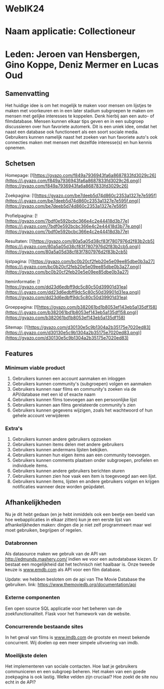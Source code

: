 # WebIK24

# Naam applicatie: Collectioneur

# Leden: Jeroen van Hensbergen, Gino Koppe, Deniz Mermer en Lucas Oud

## Samenvatting

Het huidige idee is om het mogelijk te maken voor mensen om lijstjes te maken met voorkeuren en in een later stadium subgroepen te maken om mensen met gelijke interesses te koppelen. Denk hierbij aan een auto- of filmdatabase. Mensen kunnen elkaar tips geven en in een subgroep discussieren over hun favoriete automerk. Dit is een uniek idee, omdat het naast een database ook functioneert als een soort sociale media. Gebruikers kunnen namelijk naast het zoeken van hun favoriete auto's ook connecties maken met mensen met dezelfde interesse(s) en hun kennis opnemen.

## Schetsen

Homepage:
[![https://gyazo.com/f849a7936943fa6a8687833fd3029c26](https://i.gyazo.com/f849a7936943fa6a8687833fd3029c26.png)](https://gyazo.com/f849a7936943fa6a8687833fd3029c26)

Zoekpagina:
[![https://gyazo.com/be7deeb5d74d860c2353a1327e7e595f](https://i.gyazo.com/be7deeb5d74d860c2353a1327e7e595f.png)](https://gyazo.com/be7deeb5d74d860c2353a1327e7e595f)

Profielpagina:
[![https://gyazo.com/7bdf0e592bcbc366e4c2e44418d3b77e](https://i.gyazo.com/7bdf0e592bcbc366e4c2e44418d3b77e.png)](https://gyazo.com/7bdf0e592bcbc366e4c2e44418d3b77e)

Resultaten:
[![https://gyazo.com/80a5a05d38cf83f7807976d2f83b2cb5](https://i.gyazo.com/80a5a05d38cf83f7807976d2f83b2cb5.png)](https://gyazo.com/80a5a05d38cf83f7807976d2f83b2cb5)

lijstpagina:
[![https://gyazo.com/bc0b20cf2feb20e5e09ee85dbe0b3a27](https://i.gyazo.com/bc0b20cf2feb20e5e09ee85dbe0b3a27.png)](https://gyazo.com/bc0b20cf2feb20e5e09ee85dbe0b3a27)

Iteminformatie:
[![https://gyazo.com/dd23d6edbff9dc5c80c50d39901d31ea](https://i.gyazo.com/dd23d6edbff9dc5c80c50d39901d31ea.png)](https://gyazo.com/dd23d6edbff9dc5c80c50d39901d31ea)

Groeppagina:
[![https://gyazo.com/b382061bd1b8053ef143eb5a135df158](https://i.gyazo.com/b382061bd1b8053ef143eb5a135df158.png)](https://gyazo.com/b382061bd1b8053ef143eb5a135df158)

Sitemap:
[![https://gyazo.com/d30130e5c9b1304a2b35175e7020ed83](https://i.gyazo.com/d30130e5c9b1304a2b35175e7020ed83.png)](https://gyazo.com/d30130e5c9b1304a2b35175e7020ed83)


## Features

### Minimum viable product

<ol>
<li>Gebruikers kunnen een account aanmaken en inloggen</li>
<li>Gebruikers kunnen community's (subgroepen) volgen en aanmaken</li>
<li>Gebruikers kunnen naar films en community's zoeken via de API/database met een id of exacte naam</li>
<li>Gebruikers kunnen films toevoegen aan een persoonlijke lijst</li>
<li>Gebruikers kunnen aan films gerelateerde community's zien</li>
<li>Gebruikers kunnen gegevens wijzigen, zoals het wachtwoord of hun gehele account verwijderen</li>
</ol>

### Extra's

<ol>
<li>Gebruikers kunnen andere gebruikers opzoeken</li>
<li>Gebruikers kunnen items delen met andere gebruikers</li>
<li>Gebruikers kunnen andermans lijsten bekijken.</li>
<li>Gebruikers kunnen hun eigen items aan een community toevoegen.</li>
<li>Gebruikers kunnen comments plaatsen onder subgroepen, profielen en individuele items.</li>
<li>Gebruikers kunnen andere gebruikers berichten sturen</li>
<li>Gebruikers kunnen zien hoe vaak een item is toegevoegd aan een lijst.</li>
<li>Gebruikers kunnen items, lijsten en andere gebruikers volgen en krijgen notificaties wanneer deze worden geüpdatet.</li>
</ol>

## Afhankelijkheden

Nu je dit hebt gedaan (en je hebt inmiddels ook een beetje een beeld van hoe webapplicaties in elkaar zitten) kun je een eerste lijst van afhankelijkheden maken: dingen die je niet zelf programmeert maar wel moet gebruiken, begrijpen of regelen.

### Databronnen
Als datasource maken we gebruik van de API van http://edmunds.mashery.com/ indien we voor een autodatabase kiezen. Er bestaat een mogelijkheid dat het technisch niet haalbaar is. Onze tweede keuze is www.emdb.com als API voor een film database.

Update: we hebben besloten om de api van The Movie Database the gebruiken. link: https://www.themoviedb.org/documentation/api

### Externe componenten
Een open source SQL applicatie voor het beheren van de zoekfunctionaliteit. Flask voor het framework van de website.

### Concurrerende bestaande sites
In het geval van films is www.imdb.com de grootste en meest bekende concurrent. Wij doelen op een meer simpele uitvoering van imdb.

### Moeilijkste delen
Het implementeren van sociale contacten. Hoe laat je gebruikers communiceren en een subgroep beheren. Het maken van een goede zoekpagina is ook lastig. Welke velden zijn cruciaal? Hoe zoekt de site nou echt in de API?